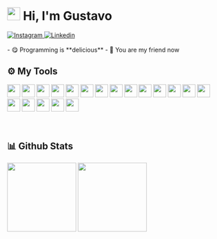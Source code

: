 <h1 align="left"><img height="30px" src="https://user-images.githubusercontent.com/50364832/143615313-330ef73e-ee1c-4cfe-b71d-7462a00f16b4.gif" /> Hi, I'm Gustavo</h1>

<div align="left">
  <a href="https://www.instagram.com/gustavolitter/" target="blank">
    <img src="https://img.shields.io/badge/-instagram-%23E4405F?style=for-the-badge&logo=instagram&logoColor=white" alt="Instagram">
  </a>
  <a href="https://www.linkedin.com/in/gustavo-litter-6ab24b191/" target="blank">
    <img src="https://img.shields.io/badge/-linkedin-%230e76a8?style=for-the-badge&logo=linkedin&logoColor=white" alt="Linkedin" />
  </a>
</div>

</br>
- 😋 Programming is **delicious**
- 🥳 You are my friend now
</br>

## ⚙️ My Tools
<div align="left">
  <img height="30px" src="https://img.shields.io/badge/-typescript-%23007ACC?style=for-the-badge&logo=typescript&logoColor=white"/>
  <img height="30px" src="https://img.shields.io/badge/-node.js-%283CD29?style=for-the-badge&logo=node.js&logoColor=white"/>
  <img height="30px" src="https://img.shields.io/badge/-nest-%23DF234F?style=for-the-badge&logo=nestjs&logoColor=white"/>
  <img height="30px" src="https://img.shields.io/badge/-express-%23000000?style=for-the-badge&logo=express&logoColor=white"/>
  <img height="30px" src="https://img.shields.io/badge/-php-%236181B6?style=for-the-badge&logo=php&logoColor=white"/>
  <img height="30px" src="https://img.shields.io/badge/-composer-%23895730?style=for-the-badge&logo=composer&logoColor=white"/>
  <img height="30px" src="https://img.shields.io/badge/-postgres-%23336791?style=for-the-badge&logo=postgresql&logoColor=white"/>
  <img height="30px" src="https://img.shields.io/badge/-mysql-%23035B81?style=for-the-badge&logo=mysql&logoColor=white"/>
  <img height="30px" src="https://img.shields.io/badge/-react.js-%235DCEED?style=for-the-badge&logo=react&logoColor=white"/>
  <img height="30px" src="https://img.shields.io/badge/-next.js-%23000000?style=for-the-badge&logo=next.js&logoColor=white"/>
  <img height="30px" src="https://img.shields.io/badge/-tailwindcss-%2338B2AC?style=for-the-badge&logo=tailwindcss&logoColor=white"/>
  <img height="30px" src="https://img.shields.io/badge/-jest-%23753A4D?style=for-the-badge&logo=jest&logoColor=white"/>
  <img height="30px" src="https://img.shields.io/badge/-kafka-%23231F20?style=for-the-badge&logo=apachekafka&logoColor=white"/>
  <img height="30px" src="https://img.shields.io/badge/-graphql-%23E434AA?style=for-the-badge&logo=graphql&logoColor=white"/>
  <img height="30px" src="https://img.shields.io/badge/-discord.js-%230C0C14?style=for-the-badge&logo=discord&logoColor=white"/>
  <img height="30px" src="https://img.shields.io/badge/-yarn-%232C8EBB?style=for-the-badge&logo=yarn&logoColor=white"/>
  <img height="30px" src="https://img.shields.io/badge/-terraform-%235C4EE5?style=for-the-badge&logo=terraform&logoColor=white"/>
  <img height="30px" src="https://img.shields.io/badge/-tensorflow-%23FF6F00?style=for-the-badge&logo=tensorflow&logoColor=white"/>
  <img height="30px" src="https://img.shields.io/badge/-windows-%2300ADEF?style=for-the-badge&logo=windows&logoColor=white"/>
  
</div>
</br></br>


## 📊 Github Stats
<div align="left">
  <img height="160em" 
       src="https://github-readme-stats.vercel.app/api?username=Gurtinho&show_icons=true&theme=radical&include_all_commits=true&count_private=true"/>
  <img height="160em" 
       src="https://github-readme-stats.vercel.app/api/top-langs/?username=Gurtinho&layout=compact&langs_count=7&theme=radical"/>
</div>
</br>
